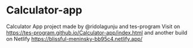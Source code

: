 # Calculator-app
Calculator App project made by @ridolagunju and tes-program
Visit on https://tes-program.github.io/Calculator-app/index.html and another build on Netlify https://blissful-meninsky-bb95c4.netlify.app/ 
